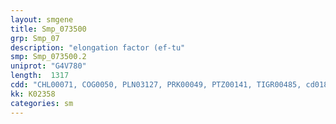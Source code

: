 ```yaml
---
layout: smgene
title: Smp_073500
grp: Smp_07
description: "elongation factor (ef-tu"
smp: Smp_073500.2
uniprot: "G4V780"
length:  1317
cdd: "CHL00071, COG0050, PLN03127, PRK00049, PTZ00141, TIGR00485, cd01884, cd03697, cd03706, cl02786, cl02787, cl21455, pfam00009, pfam03143, pfam03144"
kk: K02358
categories: sm
---
```

